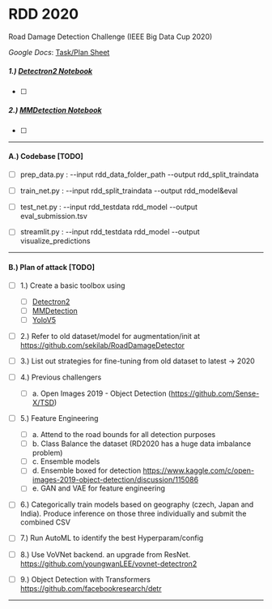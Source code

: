 # RDD 2020
Road Damage Detection Challenge (IEEE Big Data Cup 2020)

*Google Docs*: [Task/Plan Sheet](https://docs.google.com/document/d/1bOCSYn8rKUJLYNTRSNDRTYRlqz1KzSykh-hOJX33hwQ/edit?usp=sharing)

##### 1.) [Detectron2 Notebook](D2_rdd2020.ipynb)
- [ ] 

##### 2.) [MMDetection Notebook](MMDet_rdd2020.ipynb)
- [ ] 

--------------------------------------------------------------------------------


#### A.) Codebase [TODO]
- [ ] prep_data.py : --input rdd_data_folder_path --output rdd_split_traindata
- [ ] train_net.py : --input rdd_split_traindata  --output rdd_model&eval
- [ ] test_net.py  : --input rdd_testdata rdd_model --output eval_submission.tsv
- [ ] streamlit.py : --input rdd_testdata rdd_model --output visualize_predictions


--------------------------------------------------------------------------------


#### B.) Plan of attack [TODO]
- [ ] 1.) Create a basic toolbox using 
    - [ ] [Detectron2](https://detectron2.readthedocs.io/) 
    - [ ] [MMDetection](https://github.com/open-mmlab/mmdetection)
    - [ ] [YoloV5](https://github.com/ultralytics/yolov5)
- [ ] 2.) Refer to old dataset/model for augmentation/init at https://github.com/sekilab/RoadDamageDetector
- [ ] 3.) List out strategies for fine-tuning from old dataset to latest -> 2020
- [ ] 4.) Previous challengers
    - [ ] a. Open Images 2019 - Object Detection (https://github.com/Sense-X/TSD)
- [ ] 5.) Feature Engineering
    - [ ] a. Attend to the road bounds for all detection purposes
    - [ ] b. Class Balance the dataset (RD2020 has a huge data imbalance problem)
    - [ ] c. Ensemble models 
    - [ ] d. Ensemble boxed for detection https://www.kaggle.com/c/open-images-2019-object-detection/discussion/115086
    - [ ] e. GAN and VAE for feature engineering
- [ ] 6.) Categorically train models based on geography (czech, Japan and India). Produce inference on those three individually and submit the combined CSV
- [ ] 7.) Run AutoML to identify the best Hyperparam/config
- [ ] 8.) Use VoVNet backend. an upgrade from ResNet. https://github.com/youngwanLEE/vovnet-detectron2
- [ ] 9.) Object Detection with Transformers https://github.com/facebookresearch/detr



--------------------------------------------------------------------------------